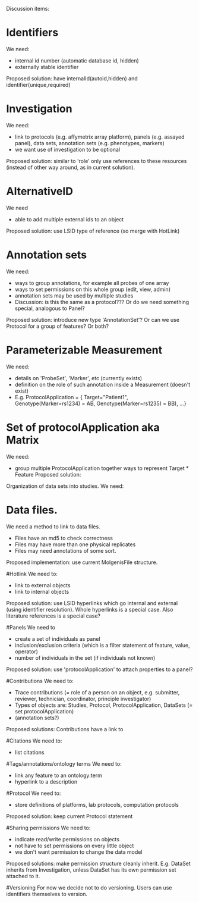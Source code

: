 Discussion items:

# Identifiers
We need:
* internal id number (automatic database id, hidden)
* externally stable identifier

Proposed solution: have internalId(autoid,hidden) and identifier(unique,required)

# Investigation
We need:
* link to protocols (e.g. affymetrix array platform), panels (e.g. assayed panel), data sets, annotation sets (e.g. phenotypes, markers)
* we want use of investigation to be optional

Proposed solution: similar to 'role' only use references to these resources (instead of other way around, as in current solution).

# AlternativeID
We need
* able to add multiple external ids to an object

Proposed solution: use LSID type of reference (so merge with HotLink)

# Annotation sets
We need:
* ways to group annotations, for example all probes of one array
* ways to set permissions on this whole group (edit, view, admin)
* annotation sets may be used by multiple studies
* Discussion: is this the same as a protocol??? Or do we need something special, analogous to Panel?

Proposed solution: introduce new type 'AnnotationSet'? Or can we use Protocol for a group of features? Or both?	

# Parameterizable Measurement
We need:
* details on 'ProbeSet', 'Marker', etc (currently exists)
* definition on the role of such annotation inside a Measurement (doesn't exist)
* E.g. ProtocolApplication = { Target="Patient1", Genotype(Marker=rs1234) = AB,  Genotype(Marker=rs1235) = BB), ...}


# Set of protocolApplication aka Matrix
We need:
* group multiple ProtocolApplication together 
ways to represent Target * Feature 
Proposed solution: 

Organization of data sets into studies. We need:

# Data files. 
We need a method to link to data files.
* Files have an md5 to check correctness
* Files may have more than one physical replicates
* Files may need annotations of some sort.

Proposed implementation: use current MolgenisFile structure.

#Hotlink
We need to:
* link to external objects
* link to internal objects

Proposed solution: use LSID hyperlinks which go internal and external (using identifier resolution).
Whole hyperlinks is a special case. Also literature references is a special case?

#Panels
We need to
* create a set of individuals as panel
* inclusion/exclusion criteria (which is a filter statement of feature, value, operator)
* number of individuals in the set (if individuals not known)

Proposed solution: use 'protocolApplication' to attach properties to a panel?

#Contributions
We need to:
* Trace contributions (= role of a person on an object, e.g. submitter, reviewer, technician, coordinator, principle investigator)
* Types of objects are: Studies, Protocol, ProtocolApplication, DataSets (= set protocolApplication)
* (annotation sets?)

Proposed solutions: Contributions have a link to 

#Citations
We need to:
* list citations 

#Tags/annotations/ontology terms
We need to:
* link any feature to an ontology:term
* hyperlink to a description

#Protocol
We need to:
* store definitions of platforms, lab protocols, computation protocols

Proposed solution: keep current Protocol statement

#Sharing permissions
We need to:
* indicate read/write permissions on objects
* not have to set permissions on every little object
* we don't want permission to change the data model

Proposed solutions: make permission structure cleanly inherit. E.g. DataSet inherits from Investigation, unless DataSet has its own permission set attached to it.

#Versioning
For now we decide not to do versioning. Users can use identifiers themselves to version.
